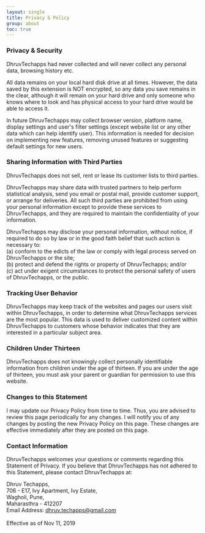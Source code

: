 ```yaml
---
layout: single
title: Privacy & Policy
group: about
toc: true
---
```


### Privacy & Security

DhruvTechapps had never collected and will never collect any personal data, browsing history etc.

All data remains on your local hard disk drive at all times. However, the data saved by this extension is NOT encrypted, so any data you save remains in the clear, although it will remain on your hard drive and only someone who knows where to look and has physical access to your hard drive would be able to access it.

In future DhruvTechapps may collect browser version, platform name, display settings and user's filter settings (except website list or any other data which can help identify user). This information is needed for decision on implementing new features, removing unused features or suggesting default settings for new users.

### Sharing Information with Third Parties

DhruvTechapps does not sell, rent or lease its customer lists to third parties.

DhruvTechapps may share data with trusted partners to help perform statistical analysis, send you email or postal mail, provide customer support, or arrange for deliveries. All such third parties are prohibited from using your personal information except to provide these services to DhruvTechapps, and they are required to maintain the confidentiality of your information.

DhruvTechapps may disclose your personal information, without notice, if required to do so by law or in the good faith belief that such action is necessary to: 
<br />(a) conform to the edicts of the law or comply with legal process served on DhruvTechapps or the site; 
<br />(b) protect and defend the rights or property of DhruvTechapps; and/or 
<br />(c) act under exigent circumstances to protect the personal safety of users of DhruvTechapps, or the public.

### Tracking User Behavior
DhruvTechapps may keep track of the websites and pages our users visit within DhruvTechapps, in order to determine what DhruvTechapps services are the most popular. This data is used to deliver customized content within DhruvTechapps to customers whose behavior indicates that they are interested in a particular subject area. 

### Children Under Thirteen
DhruvTechapps does not knowingly collect personally identifiable information from children under the age of thirteen. If you are under the age of thirteen, you must ask your parent or guardian for permission to use this website. 

### Changes to this Statement
I may update our Privacy Policy from time to time. Thus, you are advised to review this page periodically for any changes. I will notify you of any changes by posting the new Privacy Policy on this page. These changes are effective immediately after they are posted on this page.

### Contact Information
DhruvTechapps welcomes your questions or comments regarding this Statement of Privacy. If you believe that DhruvTechapps has not adhered to this Statement, please contact DhruvTechapps at:

Dhruv Techapps,<br />
706 - E17, Ivy Apartment, Ivy Estate,<br />
Wagholi, Pune,<br />
Maharasthra - 412207<br />
Email Address: dhruv.techapps@gmail.com
<br /><br />Effective as of Nov 11, 2019